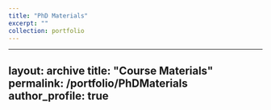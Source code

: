 ```yaml
---
title: "PhD Materials"
excerpt: ""
collection: portfolio
---
```


---
layout: archive
title: "Course Materials"
permalink: /portfolio/PhDMaterials
author_profile: true
---
